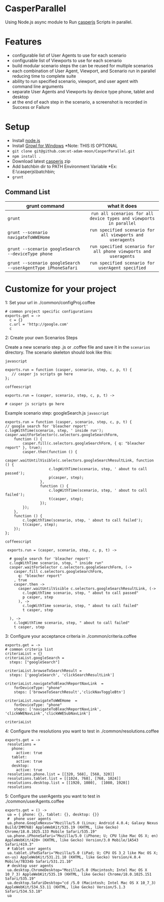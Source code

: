 CasperParallel
=========

Using Node.js async module to Run [casperjs](http://casperjs.org/) Scripts in parallel.


Features
=======
  * configurable list of User Agents to use for each scenario
  * configurable list of Viewports to use for each scenario
  * build modular scenario steps the can be reused for multiple scenarios
  * each combination of User Agent, Viewport, and Scenario run in parallel reducing time to complete suite
  * ability to run specified scenario, viewport, and user agent with command line arguments
  * separate User Agents and Viewports by device type phone, tablet and desktop
  * at the end of each step in the scenario, a screenshot is recorded in Success or Failure

Setup
=====

* Install [node.js](http://nodejs.org/)
* Install [Growl for Windows](http://www.growlforwindows.com/gfw/) *Note: THIS IS OPTIONAL
* `git clone git@github.com:ot-adam-moon/CasperParallel.git`
* `npm install .`
* Download latest [casperjs](http://casperjs.org/) zip
* Add batchbin dir to PATH Environment Variable *Ex: E:\casperjs\batchbin;
* `grunt`

Command List
------------
| grunt command | what it does  |
| ------------- |:-------------:|
| `grunt`|`run all scenarios for all device types and viewports in parallel`|
| `grunt --scenario navigateToWWEHome`|`run specified scenario for all viewports and useragents`|
| `grunt --scenario googleSearch --deviceType phone`|`run specified scenario for all phone viewports and useragents`|
| `grunt --scenario googleSearch --userAgentType iPhoneSafari`|`run specified scenario for userAgent specified`|


Customize for your project
==========================
1: Set your url
 in ./common/configProj.coffee
 
    # common project specific configurations
    exports.get = ->
      c = {}
      c.url = 'http://google.com'
      c
      
2: Create your own Scenarios Steps

 Create a new scenario step .js or .coffee file and save it in the `scenarios` directory.
 The scenario skeleton should look like this:
 
  `javascript`
  
    exports.run = function (casper, scenario, step, c, p, t) {
       // casper js scripts go here
    };
    
  `coffeescript`
  
    exports.run = (casper, scenario, step, c, p, t) ->

    # casper js scripts go here
 
 
 Example scenario step: googleSearch.js
 `javascript`
  
    exports.run = function (casper, scenario, step, c, p, t) {
    // google search for 'bleacher report'
    c.logWithTime(scenario, step, ' inside run');
    casper.waitForSelector(c.selectors.googleSearchForm,
        function () {
            casper.fill(c.selectors.googleSearchForm, { q: "bleacher report" }, true);
            casper.then(function () {
                casper.waitUntilVisible(c.selectors.googleSearchResultLink, function () {
                        c.logWithTime(scenario, step, ' about to call passed');
                        p(casper, step);
                    },
                    function () {
                        c.logWithTime(scenario, step, ' about to call failed');
                        t(casper, step);
                    });
            });
        },
        function () {
            c.logWithTime(scenario, step, ' about to call failed');
            t(casper, step);
        });
    };
    
  `coffeescript`
 
     exports.run = (casper, scenario, step, c, p, t) ->
  
      # google search for 'bleacher report'
      c.logWithTime scenario, step, " inside run"
      casper.waitForSelector c.selectors.googleSearchForm, (->
        casper.fill c.selectors.googleSearchForm,
          q: "bleacher report"
        , true
        casper.then ->
          casper.waitUntilVisible c.selectors.googleSearchResultLink, (->
            c.logWithTime scenario, step, " about to call passed"
            p casper, step
          ), ->
            c.logWithTime scenario, step, " about to call failed"
            t casper, step
    
      ), ->
        c.logWithTime scenario, step, " about to call failed"
        t casper, step
3: Configure your acceptance criteria in ./common/criteria.coffee
   
    exports.get = ->
    # common criteria list
    criteriaList = {}
    criteriaList.googleSearch =
      steps: ["googleSearch"]
    
    criteriaList.browseToSearchResult =
      steps: ['googleSearch', 'clickSearchResultLink']
    
    criteriaList.navigateToBleachReportNavLink  =
        forDeviceType: "phone"
        steps: ['browseToSearchResult','clickNavToggleBtn']
    
    criteriaList.navigateToWWEHome  =
        forDeviceType: "phone"
        steps: ['navigateToBleachReportNavLink', 'clickWWENavLink','clickWWESubNavLink']
    
    criteriaList
    
4: Configure the resolutions you want to test in ./common/resolutions.coffee

    exports.get = ->
     resolutions =
       phone:
         active: true
       tablet:
         active: true
       desktop:
         active: true
     resolutions.phone.list = [[320, 568], [568, 320]]
     resolutions.tablet.list = [[1024, 768], [768, 1024]]
     resolutions.desktop.list = [[1920, 1080],  [1080, 1920]]
     resolutions
     
5: Configure the userAgents you want to test in ./common/userAgents.coffee

    exports.get = () ->
     ua = { phone: {}, tablet: {}, desktop: {}}
     #  phone user agents
     ua.phone.GoogleNexus="Mozilla/5.0 (Linux; Android 4.0.4; Galaxy Nexus Build/IMM76B) AppleWebKit/535.19 (KHTML, like Gecko) Chrome/18.0.1025.133 Mobile Safari/535.19"
     ua.phone.iPhoneSafari="Mozilla/5.0 (iPhone; U; CPU like Mac OS X; en) AppleWebKit/420+ (KHTML, like Gecko) Version/3.0 Mobile/1A543 Safari/419.3"
     # tablet user agents
     ua.tablet.iPadSafari="Mozilla/5.0 (iPad; U; CPU OS 3_2 like Mac OS X; en-us) AppleWebKit/531.21.10 (KHTML, like Gecko) Version/4.0.4 Mobile/7B334b Safari/531.21.10"
     # desktop user agents
     ua.desktop.ChromeDesktop="Mozilla/5.0 (Macintosh; Intel Mac OS X 10_7_3) AppleWebKit/535.19 (KHTML, like Gecko) Chrome/18.0.1025.151 Safari/535.19"
     ua.desktop.SafariDesktop="cd /5.0 (Macintosh; Intel Mac OS X 10_7_3) AppleWebKit/534.53.11 (KHTML, like Gecko) Version/5.1.3 Safari/534.53.10"
     ua

